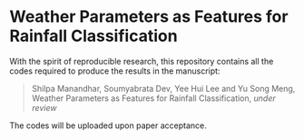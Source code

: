 # Weather Parameters as Features for Rainfall Classification

With the spirit of reproducible research, this repository contains all the codes required to produce the results in the manuscript: 

> Shilpa Manandhar, Soumyabrata Dev, Yee Hui Lee and Yu Song Meng, Weather Parameters as Features for Rainfall Classification, *under review*

The codes will be uploaded upon paper acceptance. 
